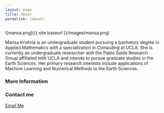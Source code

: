```yaml
---
layout: page
title: About
permalink: /about/
---
```

![mansa.png]({{ site.baseurl }}/images/mansa.png)

Mansa Krishna is an undergraduate student pursuing a bachelors degree in Applied Mathematics with a specialization in Computing at UCLA. She is currently an undergraduate researcher with the Pablo Saide Research Group affiliated with UCLA and intends to pursue graduate studies in the Earth Sciences. Her primary research interests include applications of Machine Learning and Numerical Methods to the Earth Sciences.

### More Information



### Contact me

[Email Me](mailto:mansakrishna23@gmail.com)
